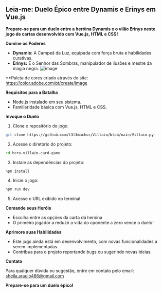 ## Leia-me: Duelo Épico entre Dynamis e Erinys em Vue.js

**Prepare-se para um duelo entre a heróina Dynamis e o vilão Erinys neste jogo de cartas desenvolvido com Vue.js, HTML e CSS!**

**Domine os Poderes**

* **Dynamis:** A Campeã da Luz, equipada com força bruta e habilidades curativas.
* **Erinys:** E o Senhor das Sombras, manipulador de ilusões e mestre da magia negra.
![image](https://github.com/Sheila724/Deve-web-II/assets/135647046/03b14960-5b1a-4048-9ea6-f129dd1fdcaa)

**Paleta de cores criado através do site:
https://color.adobe.com/pt/create/image

**Requisitos para a Batalha**

* Node.js instalado em seu sistema.
* Familiaridade básica com Vue.js, HTML e CSS.

**Invoque o Duelo**

1. Clone o repositório do jogo:

```bash
git clone https://github.com/t3l3machus/Villain/blob/main/Villain.py
```

2. Acesse o diretório do projeto:

```bash
cd hero-villain-card-game
```

3. Instale as dependências do projeto:

```bash
npm install
```

4. Inicie o jogo:

```bash
npm run dev
```

5. Acesse o URL exibido no terminal.

**Comande seus Heróis**

* Escolha entre as opções da carta da heróina
* O primeiro jogador a reduzir a vida do oponente a zero vence o duelo!

**Aprimore suas Habilidades**

* Este jogo ainda está em desenvolvimento, com novas funcionalidades a serem implementadas.
* Contribua para o projeto reportando bugs ou sugerindo novas ideias.

**Contato**

Para qualquer dúvida ou sugestão, entre em contato pelo email: sheila.araujo486@gmail.com

**Prepare-se para um duelo épico!**

